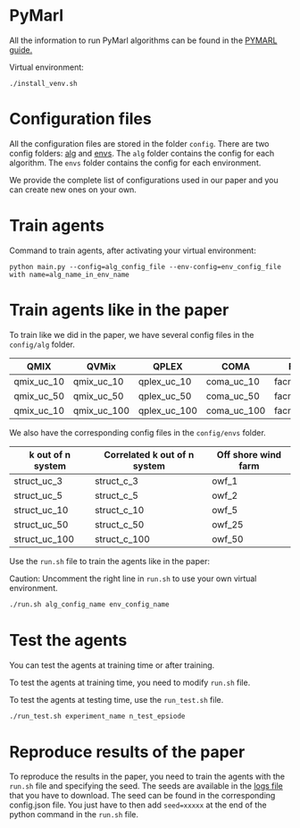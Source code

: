 # PyMarl

All the information to run PyMarl algorithms can be found in the [PYMARL guide.](/imp_marl/EXEC_PYMARL.md)



Virtual environment:
```
./install_venv.sh
```

# Configuration files
All the configuration files are stored in the folder `config`.
There are two config folders: [alg](config/alg) and [envs](config/envs).
The `alg` folder contains the config for each algorithm.
The `envs` folder contains the config for each environment.

We provide the complete list of configurations used in our paper and you can create new ones on your own.

# Train agents
Command to train agents, after activating your virtual environment:
```
python main.py --config=alg_config_file --env-config=env_config_file with name=alg_name_in_env_name
```

# Train agents like in the paper
To train like we did in the paper, we have several config files in the `config/alg` folder.

| QMIX       | QVMix       | QPLEX       |   COMA        | FACMAC      | IQL            | DQN      |
|------------|-------------|-------------|---------------|-------------|----------------|----------|
| qmix_uc_10 | qmix_uc_10  | qplex_uc_10 | coma_uc_10    | facmac_uc_10 | iql_uc_10      | dqn_uc_3 |
| qmix_uc_50 | qmix_uc_50  | qplex_uc_50 | coma_uc_50    | facmac_uc_50 | iql_uc_50      | dqn_uc_5 |
| qmix_uc_10 | qmix_uc_100 | qplex_uc_100| coma_uc_100   | facmac_uc_100| iql_uc_100     | /        |

We also have the corresponding config files in the `config/envs` folder.

| k out of n system | Correlated k out of n system | Off shore wind farm |
|-------------------|------------------------------|---------------------|
| struct_uc_3       | struct_c_3                   | owf_1               |
| struct_uc_5       | struct_c_5                   | owf_2               |
| struct_uc_10      | struct_c_10                  | owf_5               |
| struct_uc_50      | struct_c_50                  | owf_25              |
| struct_uc_100     | struct_c_100                 | owf_50              |

Use the `run.sh` file to train the agents like in the paper:

Caution: Uncomment the right line in `run.sh` to use your own virtual environment.

```bash
./run.sh alg_config_name env_config_name
```

# Test the agents
You can test the agents at training time or after training.

To test the agents at training time, you need to modify `run.sh` file.

To test the agents at testing time, use the `run_test.sh` file.

```bash
./run_test.sh experiment_name n_test_epsiode
```

# Reproduce results of the paper
To reproduce the results in the paper, you need to train the agents with the `run.sh` file and specifying the seed.
The seeds are available in the [logs file](../results_scripts/download_logs.sh) that you have to download.
The seed can be found in the corresponding config.json file.
You just have to then add `seed=xxxxx` at the end of the python command in the `run.sh` file.

